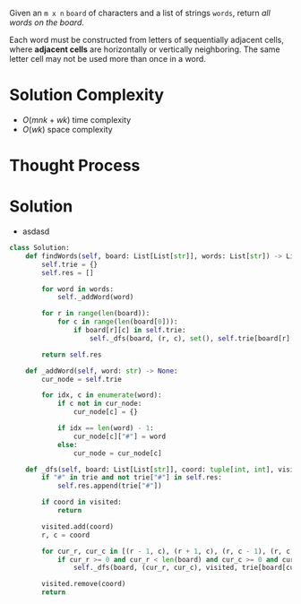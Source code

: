 Given an `m x n` `board` of characters and a list of strings `words`, return _all words on the board_.

Each word must be constructed from letters of sequentially adjacent cells, where **adjacent cells** are horizontally or vertically neighboring. The same letter cell may not be used more than once in a word.
# Solution Complexity
- $O(mnk + wk)$ time complexity
- $O(wk)$ space complexity
# Thought Process
# Solution
- asdasd
```Python
class Solution:
	def findWords(self, board: List[List[str]], words: List[str]) -> List[str]:
		self.trie = {}
		self.res = []

		for word in words:
			self._addWord(word)

		for r in range(len(board)):
			for c in range(len(board[0])):
				if board[r][c] in self.trie:
					self._dfs(board, (r, c), set(), self.trie[board[r][c]])

		return self.res

	def _addWord(self, word: str) -> None:
		cur_node = self.trie

		for idx, c in enumerate(word):
			if c not in cur_node:
				cur_node[c] = {}

			if idx == len(word) - 1:
				cur_node[c]["#"] = word
			else:
				cur_node = cur_node[c]

	def _dfs(self, board: List[List[str]], coord: tuple[int, int], visited: set, trie: dict[str, dict]) -> None:
		if "#" in trie and not trie["#"] in self.res:
			self.res.append(trie["#"])

		if coord in visited:
			return

		visited.add(coord)
		r, c = coord

		for cur_r, cur_c in [(r - 1, c), (r + 1, c), (r, c - 1), (r, c + 1)]:
			if cur_r >= 0 and cur_r < len(board) and cur_c >= 0 and cur_c < len(board[0]) and (cur_r, cur_c) not in visited and board[cur_r][cur_c] in trie:
				self._dfs(board, (cur_r, cur_c), visited, trie[board[cur_r][cur_c]])

		visited.remove(coord)
		return
```
